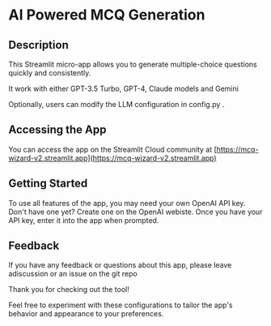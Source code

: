# AI Powered MCQ Generation

## Description

This Streamlit micro-app allows you to generate multiple-choice questions quickly and consistently.

It work with either GPT-3.5 Turbo, GPT-4, Claude models and Gemini

Optionally, users can modify the LLM configuration in config.py .

## Accessing the App

You can access the app on the Streamlit Cloud community at [https://mcq-wizard-v2.streamlit.app](https://mcq-wizard-v2.streamlit.app)

## Getting Started

To use all features of the app, you may need your own OpenAI API key. Don't have one yet? Create one on the OpenAI webiste. Once you have your API key, enter it into the app when prompted.

## Feedback

If you have any feedback or questions about this app, please leave adiscussion or an issue on the git repo

Thank you for checking out the tool!

Feel free to experiment with these configurations to tailor the app's behavior and appearance to your preferences.

